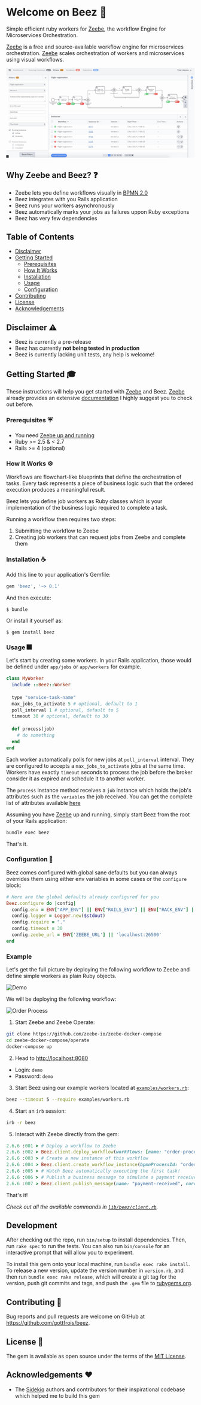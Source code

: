 # Welcome on Beez 👋

Simple efficient ruby workers for [Zeebe](https://zeebe.io/), the workflow
Engine for Microservices Orchestration.

[Zeebe](https://zeebe.io/) is a free and source-available workflow engine for
microservices orchestration. [Zeebe](https://zeebe.io/) scales orchestration of
workers and microservices using visual workflows.

![Zeebe Operate](https://github.com/gottfrois/beez/blob/master/assets/images/zeebe-operate.jpeg?raw=true)

## Why Zeebe and Beez? ❓

* Zeebe lets you define workflows visually in [BPMN 2.0](http://www.bpmn.org/)
* Beez integrates with you Rails application
* Beez runs your workers asynchronously
* Beez automatically marks your jobs as failures uppon Ruby exceptions
* Beez has very few dependencies

## Table of Contents

- [Disclaimer](#disclaimer-)
- [Getting Started](#getting-started-)
  - [Prerequisites](#prerequisites-)
  - [How It Works](#how-it-works-)
  - [Installation](#installation-)
  - [Usage](#usage-)
  - [Configuration](#configuration-)
- [Contributing](#contributing-)
- [License](#licence-)
- [Acknowledgements](#acknowledgements-)

## Disclaimer ⚠️

* Beez is currently a pre-release
* Beez has currently **not being tested in production**
* Beez is currently lacking unit tests, any help is welcome!

## Getting Started 🎓

These instructions will help you get started with [Zeebe](https://zeebe.io/)
and Beez. [Zeebe](https://zeebe.io/) already provides an extensive [documentation](https://docs.zeebe.io/)
I highly suggest you to check out before.

### Prerequisites ☔️

* You need [Zeebe up and running](https://docs.zeebe.io/introduction/install.html)
* Ruby >= 2.5 & < 2.7
* Rails >= 4 (optional)

### How It Works ⚙️

Workflows are flowchart-like blueprints that define the orchestration of tasks.
Every task represents a piece of business logic such that the ordered execution
produces a meaningful result.

Beez lets you define job workers as Ruby classes which is your implementation of
the business logic required to complete a task.

Running a workflow then requires two steps:

1. Submitting the workflow to Zeebe
2. Creating job workers that can request jobs from Zeebe and complete them

### Installation ☕️

Add this line to your application's Gemfile:

```ruby
gem 'beez', '~> 0.1'
```

And then execute:

    $ bundle

Or install it yourself as:

    $ gem install beez

### Usage 🎆

Let's start by creating some workers. In your Rails application, those would be
defined under `app/jobs` or `app/workers` for example.

```ruby
class MyWorker
  include ::Beez::Worker

  type "service-task-name"
  max_jobs_to_activate 5 # optional, default to 1
  poll_interval 1 # optional, default to 5
  timeout 30 # optional, default to 30

  def process(job)
    # do something
  end
end
```

Each worker automatically polls for new jobs at `poll_interval` interval. They
are configured to accepts a `max_jobs_to_activate` jobs at the same time.
Workers have exactly `timeout` seconds to process the job before the broker
consider it as expired and schedule it to another worker.

The `process` instance method receives a `job` instance which holds the job's
attributes such as the `variables` the job received. You can get the complete
list of attributes available [here](https://github.com/zeebe-io/zeebe-client-ruby/blob/master/lib/zeebe/client/proto/gateway_pb.rb#L20-L32)

Assuming you have [Zeebe](https://zeebe.io/) up and running, simply start Beez
from the root of your Rails application:

```sh
bundle exec beez
```

That's it.

### Configuration 🔧

Beez comes configured with global sane defaults but you can always
overrides them using either env variables in some cases or the `configure`
block:

```ruby
# Here are the global defaults already configured for you
Beez.configure do |config|
  config.env = ENV["APP_ENV"] || ENV["RAILS_ENV"] || ENV["RACK_ENV"] || "development"
  config.logger = Logger.new($stdout)
  config.require = "."
  config.timeout = 30
  config.zeebe_url = ENV['ZEEBE_URL'] || 'localhost:26500'
end
````

### Example

Let's get the full picture by deploying the following workflow to Zeebe and
define simple workers as plain Ruby objects.

![Demo](https://d.pr/v/LHLJCQ)

We will be deploying the following workflow:

![Order Process](https://docs.zeebe.io/getting-started/img/tutorial-3.0-complete-workflow.png)

1. Start Zeebe and Zeebe Operate:

```sh
git clone https://github.com/zeebe-io/zeebe-docker-compose
cd zeebe-docker-compose/operate
docker-compose up
```

2. Head to [http://localhost:8080](http://localhost:8080)

* Login: `demo`
* Password: `demo`

3. Start Beez using our example workers located at [`examples/workers.rb`](https://github.com/gottfrois/beez/blob/master/examples/workers.rb):

```sh
beez --timeout 5 --require examples/workers.rb
```

4. Start an `irb` session:

```sh
irb -r beez
```

5. Interact with Zeebe directly from the gem:

```ruby
2.6.6 :001 > # Deploy a workflow to Zeebe
2.6.6 :002 > Beez.client.deploy_workflow(workflows: [name: "order-process", type: :BPMN, definition: File.read('/path/to/beez/bpmn/order-process.bpmn')])
2.6.6 :003 > # Create a new instance of this workflow
2.6.6 :004 > Beez.client.create_workflow_instance(bpmnProcessId: "order-process", version: 1, variables: { orderId: "1234", orderValue: 94 }.to_json)
2.6.6 :005 > # Watch Beez automatically executing the first task!
2.6.6 :006 > # Publish a business message to simulate a payment received event
2.6.6 :007 > Beez.client.publish_message(name: "payment-received", correlationKey: "1234")
```

That's it!

*Check out all the available commands in [`lib/beez/client.rb`](https://github.com/gottfrois/beez/blob/master/lib/beez/client.rb).*

## Development

After checking out the repo, run `bin/setup` to install dependencies. Then, run `rake spec` to run the tests. You can also run `bin/console` for an interactive prompt that will allow you to experiment.

To install this gem onto your local machine, run `bundle exec rake install`. To release a new version, update the version number in `version.rb`, and then run `bundle exec rake release`, which will create a git tag for the version, push git commits and tags, and push the `.gem` file to [rubygems.org](https://rubygems.org).

## Contributing 🤝

Bug reports and pull requests are welcome on GitHub at https://github.com/gottfrois/beez.

## License 📜

The gem is available as open source under the terms of the [MIT License](https://opensource.org/licenses/MIT).

## Acknowledgements ♥️

* The [Sidekiq](https://github.com/mperham/sidekiq) authors and contributors for
their inspirational codebase which helped me to build this gem
